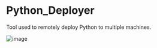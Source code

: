 # Python_Deployer
Tool used to remotely deploy Python to multiple machines.



![image](https://github.com/dapnii/Python_Deployer/assets/116521500/e517260a-5933-4f64-8b3c-2a47b0e119db)
